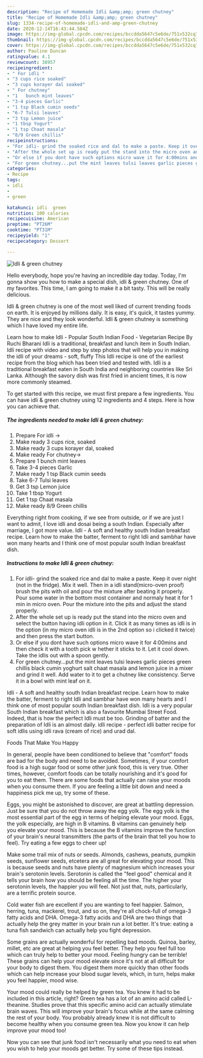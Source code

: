 ```yaml
---
description: "Recipe of Homemade Idli &amp;amp; green chutney"
title: "Recipe of Homemade Idli &amp;amp; green chutney"
slug: 1334-recipe-of-homemade-idli-and-amp-green-chutney
date: 2020-12-14T16:43:44.584Z
image: https://img-global.cpcdn.com/recipes/bccdda5647c5e6de/751x532cq70/idli-green-chutney-recipe-main-photo.jpg
thumbnail: https://img-global.cpcdn.com/recipes/bccdda5647c5e6de/751x532cq70/idli-green-chutney-recipe-main-photo.jpg
cover: https://img-global.cpcdn.com/recipes/bccdda5647c5e6de/751x532cq70/idli-green-chutney-recipe-main-photo.jpg
author: Pauline Duncan
ratingvalue: 4.1
reviewcount: 38957
recipeingredient:
- " For idli "
- "3 cups rice soaked"
- "3 cups korayer dal soaked"
- " For chutney"
- "1   bunch mint leaves"
- "3-4 pieces Garlic"
- "1 tsp Black cumin seeds"
- "6-7 Tulsi leaves"
- "3 tsp Lemon juice"
- "1 tbsp Yogurt"
- "1 tsp Chaat masala"
- "8/9 Green chillis"
recipeinstructions:
- "For idli- grind the soaked rice and dal to make a paste. Keep it over night (not in the fridge). Mix it well. Then in a idli stand(micro-oven proof) brush the pits with oil and pour the mixture after beating it properly. Pour some water in the bottom most container and normaly heat it for 1 min in micro oven. Pour the mixture into the pits and adjust the stand properly."
- "After the whole set up is ready put the stand into the micro oven and select the button having idli option in it. Click it as many times as idli is in the option (in my micro oven idli is in the 2nd option so i clicked it twice) and then press the start button."
- "Or else if you dont have such options micro wave it for 4:00mins and then check it with a tooth pick w hether it sticks to it. Let it cool down. Take the idlis out with a spoon gently."
- "For green chutney...put the mint leaves tulsi leaves garlic pieces green chillis black cumin yoghurt salt chaat masala and lemon juice in a mixer and grind it well. Add water to it to get a chutney like consistency. Serve it in a bowl with mint leaf on it."
categories:
- Recipe
tags:
- idli
- 
- green

katakunci: idli  green 
nutrition: 100 calories
recipecuisine: American
preptime: "PT26M"
cooktime: "PT31M"
recipeyield: "1"
recipecategory: Dessert

---
```



![Idli &amp; green chutney](https://img-global.cpcdn.com/recipes/bccdda5647c5e6de/751x532cq70/idli-green-chutney-recipe-main-photo.jpg)

Hello everybody, hope you're having an incredible day today. Today, I'm gonna show you how to make a special dish, idli &amp; green chutney. One of my favorites. This time, I am going to make it a bit tasty. This will be really delicious.

Idli &amp; green chutney is one of the most well liked of current trending foods on earth. It is enjoyed by millions daily. It is easy, it's quick, it tastes yummy. They are nice and they look wonderful. Idli &amp; green chutney is something which I have loved my entire life.

Learn how to make Idli - Popular South Indian Food - Vegetarian Recipe By Ruchi Bharani Idli is a traditional, breakfast and lunch item in South Indian. Idli recipe with video and step by step photos that will help you in making the idli of your dreams - soft, fluffy This Idli recipe is one of the earliest recipe from the blog which has been tried and tested with. Idli is a traditional breakfast eaten in South India and neighboring countries like Sri Lanka. Although the savory dish was first fried in ancient times, it is now more commonly steamed.


To get started with this recipe, we must first prepare a few ingredients. You can have idli &amp; green chutney using 12 ingredients and 4 steps. Here is how you can achieve that.

<!--inarticleads1-->

##### The ingredients needed to make Idli &amp; green chutney:

1. Prepare  For idli -&gt;
1. Make ready 3 cups rice, soaked
1. Make ready 3 cups korayer dal, soaked
1. Make ready  For chutney-&gt;
1. Prepare 1   bunch mint leaves
1. Take 3-4 pieces Garlic
1. Make ready 1 tsp Black cumin seeds
1. Take 6-7 Tulsi leaves
1. Get 3 tsp Lemon juice
1. Take 1 tbsp Yogurt
1. Get 1 tsp Chaat masala
1. Make ready 8/9 Green chillis


Everything right from cooking, if we see from outside, or if we are just I want to admit, I love idli and dosai being a south Indian. Especially after marriage, I got more value. Idli - A soft and healthy south Indian breakfast recipe. Learn how to make the batter, ferment to right Idli and sambhar have won many hearts and I think one of most popular south Indian breakfast dish. 

<!--inarticleads2-->

##### Instructions to make Idli &amp; green chutney:

1. For idli- grind the soaked rice and dal to make a paste. Keep it over night (not in the fridge). Mix it well. Then in a idli stand(micro-oven proof) brush the pits with oil and pour the mixture after beating it properly. Pour some water in the bottom most container and normaly heat it for 1 min in micro oven. Pour the mixture into the pits and adjust the stand properly.
1. After the whole set up is ready put the stand into the micro oven and select the button having idli option in it. Click it as many times as idli is in the option (in my micro oven idli is in the 2nd option so i clicked it twice) and then press the start button.
1. Or else if you dont have such options micro wave it for 4:00mins and then check it with a tooth pick w hether it sticks to it. Let it cool down. Take the idlis out with a spoon gently.
1. For green chutney...put the mint leaves tulsi leaves garlic pieces green chillis black cumin yoghurt salt chaat masala and lemon juice in a mixer and grind it well. Add water to it to get a chutney like consistency. Serve it in a bowl with mint leaf on it.


Idli - A soft and healthy south Indian breakfast recipe. Learn how to make the batter, ferment to right Idli and sambhar have won many hearts and I think one of most popular south Indian breakfast dish. Idli is a very popular South Indian breakfast which is also a favourite Mumbai Street Food. Indeed, that is how the perfect Idli must be too. Grinding of batter and the preparation of Idli is an almost daily. idli recipe - perfect idli batter recipe for soft idlis using idli rava (cream of rice) and urad dal. 

Foods That Make You Happy


In general, people have been conditioned to believe that "comfort" foods are bad for the body and need to be avoided. Sometimes, if your comfort food is a high sugar food or some other junk food, this is very true. Other times, however, comfort foods can be totally nourishing and it's good for you to eat them. There are some foods that actually can raise your moods when you consume them. If you are feeling a little bit down and need a happiness pick me up, try some of these.

Eggs, you might be astonished to discover, are great at battling depression. Just be sure that you do not throw away the egg yolk. The egg yolk is the most essential part of the egg in terms of helping elevate your mood. Eggs, the yolk especially, are high in B vitamins. B vitamins can genuinely help you elevate your mood. This is because the B vitamins improve the function of your brain's neural transmitters (the parts of the brain that tell you how to feel). Try eating a few eggs to cheer up!

Make some trail mix of nuts or seeds. Almonds, cashews, peanuts, pumpkin seeds, sunflower seeds, etcetera are all great for elevating your mood. This is because seeds and nuts have plenty of magnesium which increases your brain's serotonin levels. Serotonin is called the "feel good" chemical and it tells your brain how you should be feeling all the time. The higher your serotonin levels, the happier you will feel. Not just that, nuts, particularly, are a terrific protein source.

Cold water fish are excellent if you are wanting to feel happier. Salmon, herring, tuna, mackerel, trout, and so on, they're all chock-full of omega-3 fatty acids and DHA. Omega-3 fatty acids and DHA are two things that actually help the grey matter in your brain run a lot better. It's true: eating a tuna fish sandwich can actually help you fight depression. 

Some grains are actually wonderful for repelling bad moods. Quinoa, barley, millet, etc are great at helping you feel better. They help you feel full too which can truly help to better your mood. Feeling hungry can be terrible! These grains can help your mood elevate since it's not at all difficult for your body to digest them. You digest them more quickly than other foods which can help increase your blood sugar levels, which, in turn, helps make you feel happier, mood wise.

Your mood could really be helped by green tea. You knew it had to be included in this article, right? Green tea has a lot of an amino acid called L-theanine. Studies prove that this specific amino acid can actually stimulate brain waves. This will improve your brain's focus while at the same calming the rest of your body. You probably already knew it is not difficult to become healthy when you consume green tea. Now you know it can help improve your mood too!

Now you can see that junk food isn't necessarily what you need to eat when you wish to help your moods get better. Try  some  of  these  tips  instead.

